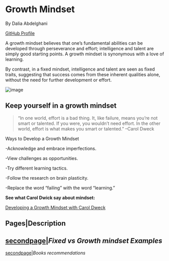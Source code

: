 # Growth Mindset

By Dalia Abdelghani 

[GitHub Profile](https://github.com/DaliaAbdelghani)


A growth mindset believes that one’s fundamental abilities can be developed through perseverance and effort; intelligence and talent are simply good starting points. A growth mindset is synonymous with a love of learning.

By contrast, in a fixed mindset, intelligence and talent are seen as fixed traits, suggesting that success comes from these inherent qualities alone, without the need for further development or effort.

![image](https://miro.medium.com/max/1200/1*TtlqcGNhwGaF0mOfsQJrOg.jpeg)

## Keep yourself in a growth mindset

>“In one world, effort is a bad thing. It, like failure, means you’re not smart or talented. If you were, you wouldn’t need effort. In the other world, effort is what makes you smart or talented.” –Carol Dweck

Ways to Develop a Growth Mindset

-Acknowledge and embrace imperfections.

-View challenges as opportunities.

-Try different learning tactics.

-Follow the research on brain plasticity.

-Replace the word “failing” with the word “learning.”

**See what Carol Dwick say about mindset:**  

[Developing a Growth Mindset with Carol Dweck](https://youtu.be/hiiEeMN7vbQ) 


Pages|Description
------------------
[secondpage](https://daliaabdelghani.github.io/DaliaAbdelghani.github.io-reading-notes-/secondpage)|*Fixed vs Growth mindset Examples*
--------------------------------------------
[secondpage](https://daliaabdelghani.github.io/DaliaAbdelghani.github.io-reading-notes-/secondpage)|*Books recommendations*
